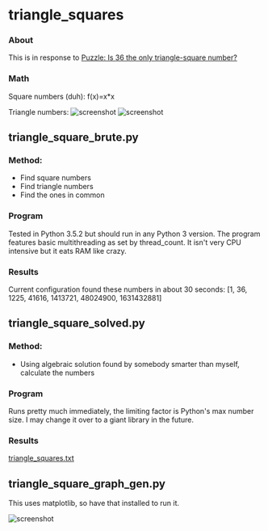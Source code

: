 # triangle_squares

### About
This is in response to [Puzzle: Is 36 the only triangle-square number?](https://www.youtube.com/watch?v=Gh8h8MJFFdI)

### Math
Square numbers (duh):
f(x)=x*x

Triangle numbers:
![screenshot](https://upload.wikimedia.org/wikipedia/commons/thumb/1/1c/First_six_triangular_numbers.svg/220px-First_six_triangular_numbers.svg.png)
![screenshot](https://wikimedia.org/api/rest_v1/media/math/render/svg/25483dd341ee5ef3b10a6594c60d7366d4dffe8b)

## triangle_square_brute.py

### Method:
* Find square numbers
* Find triangle numbers
* Find the ones in common

### Program
Tested in Python 3.5.2 but should run in any Python 3 version. The program features basic multithreading as set by thread_count. It isn't very CPU intensive but it eats RAM like crazy.

### Results
Current configuration found these numbers in about 30 seconds:
[1, 36, 1225, 41616, 1413721, 48024900, 1631432881]

## triangle_square_solved.py

### Method:
* Using algebraic solution found by somebody smarter than myself, calculate the numbers

### Program
Runs pretty much immediately, the limiting factor is Python's max number size. I may change it over to a giant library in the future.

### Results
[triangle_squares.txt](https://github.com/jsheradin/triangle_squares/blob/master/triangle_squares.txt)

## triangle_square_graph_gen.py
This uses matplotlib, so have that installed to run it.

![screenshot](https://github.com/jsheradin/triangle_squares/blob/master/triangle_squares_graph.png?raw=true)
